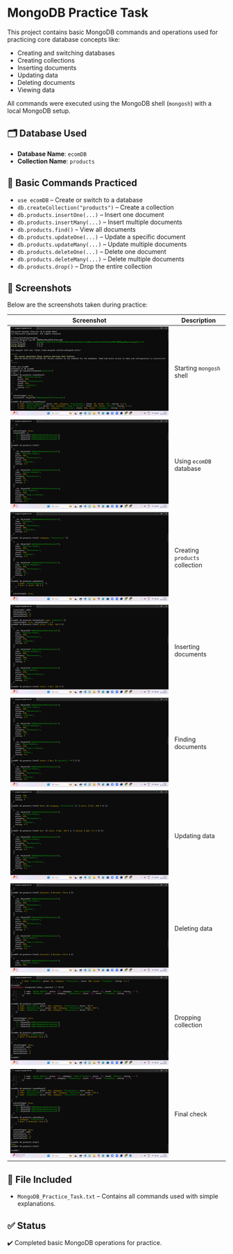 # MongoDB Practice Task

This project contains basic MongoDB commands and operations used for practicing core database concepts like:

- Creating and switching databases
- Creating collections
- Inserting documents
- Updating data
- Deleting documents
- Viewing data

All commands were executed using the MongoDB shell (`mongosh`) with a local MongoDB setup.

## 🗂️ Database Used

- **Database Name**: `ecomDB`
- **Collection Name**: `products`

## 🧪 Basic Commands Practiced

- `use ecomDB` – Create or switch to a database
- `db.createCollection("products")` – Create a collection
- `db.products.insertOne(...)` – Insert one document
- `db.products.insertMany(...)` – Insert multiple documents
- `db.products.find()` – View all documents
- `db.products.updateOne(...)` – Update a specific document
- `db.products.updateMany(...)` – Update multiple documents
- `db.products.deleteOne(...)` – Delete one document
- `db.products.deleteMany(...)` – Delete multiple documents
- `db.products.drop()` – Drop the entire collection

## 📸 Screenshots

Below are the screenshots taken during practice:

| Screenshot | Description |
|------------|-------------|
| ![ss_1](screenshots/ss_1.png) | Starting `mongosh` shell |
| ![ss_2](screenshots/ss_2.png) | Using `ecomDB` database |
| ![ss_3](screenshots/ss_3.png) | Creating `products` collection |
| ![ss_4](screenshots/ss_4.png) | Inserting documents |
| ![ss_5](screenshots/ss_5.png) | Finding documents |
| ![ss_6](screenshots/ss_6.png) | Updating data |
| ![ss_7](screenshots/ss_7.png) | Deleting data |
| ![ss_8](screenshots/ss_8.png) | Dropping collection |
| ![ss_9](screenshots/ss_9.png) | Final check |


## 📁 File Included

- `MongoDB_Practice_Task.txt` – Contains all commands used with simple explanations.

## ✅ Status

✔️ Completed basic MongoDB operations for practice.

